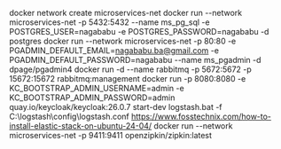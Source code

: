 docker network create microservices-net
docker run --network microservices-net -p 5432:5432 --name ms_pg_sql -e POSTGRES_USER=nagababu -e POSTGRES_PASSWORD=nagababu -d postgres 
docker run --network microservices-net -p 80:80 -e PGADMIN_DEFAULT_EMAIL=nagababu.ba@gmail.com -e PGADMIN_DEFAULT_PASSWORD=nagababu --name ms_pgadmin -d dpage/pgadmin4
docker run -d --name rabbitmq -p 5672:5672 -p 15672:15672 rabbitmq:management
docker run -p 8080:8080 -e KC_BOOTSTRAP_ADMIN_USERNAME=admin -e KC_BOOTSTRAP_ADMIN_PASSWORD=admin quay.io/keycloak/keycloak:26.0.7 start-dev
logstash.bat -f C:\logstash\config\logstash.conf
https://www.fosstechnix.com/how-to-install-elastic-stack-on-ubuntu-24-04/
docker run --network microservices-net -p 9411:9411 openzipkin/zipkin:latest

